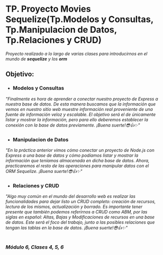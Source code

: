 # TP. Proyecto Movies Sequelize(Tp.Modelos y Consultas, Tp.Manipulacion de Datos, Tp.Relaciones y CRUD)
_Proyecto realizado a lo largo de varias clases para introducirnos en el mundo de **sequelize** y los **orm**_

## Objetivo:
- ### Modelos y Consultas
 _"Finalmente es hora de aprender a conectar nuestro proyecto de Express a nuestra base
de datos. De esta manera buscamos que la información que vemos en nuestro sitio
web muestre información real proveniente de una fuente de información veloz y
escalable. El objetivo será el de únicamente listar y mostrar la información, pero para
ello deberemos establecer la conexión con la base de datos previamente.
¡Buena suerte!😎👍✨"_
 - ### Manipulacion de Datos
 _"En la práctica anterior vimos cómo conectar un proyecto de Node.js con Express a una base de datos y cómo podíamos listar y mostrar la información que teníamos almacenada en dicha base de datos. Ahora, practicaremos el resto de las operaciones para manipular datos con el ORM Sequelize. ¡Buena suerte!😎👍✨"_
  - ### Relaciones y CRUD
 _"Algo muy común en el mundo del desarrollo web es realizar las funcionalidades para dejar
listo un CRUD completo: creación de recursos, lectura de los mismos, actualización y
borrado.
Es importante tener presente que también podemos referirnos a CRUD como ABM, por las
siglas en español: Altas, Bajas y Modificaciones de recursos en una base de datos. Este será
el foco del trabajo, junto a las posibles relaciones que tengan las tablas en la base de datos.
¡Buena suerte!😎👍✨"_

#
### _**Módulo 6, Clases 4, 5, 6**_
##
